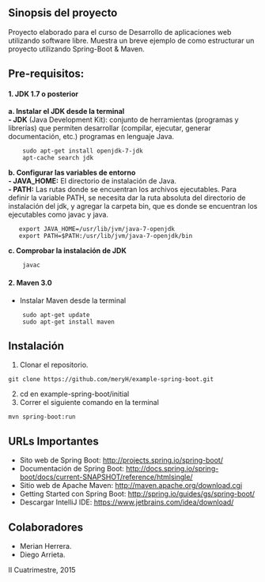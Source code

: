 ## Sinopsis del proyecto
Proyecto elaborado para el curso de Desarrollo de aplicaciones web utilizando software libre. Muestra un breve ejemplo de como estructurar un proyecto utilizando Spring-Boot & Maven.


## Pre-requisitos:
#### 1. JDK 1.7 o posterior
  **a. Instalar el JDK desde la terminal**<br />
          **- JDK** (Java Development Kit): conjunto de herramientas (programas y librerías) que permiten desarrollar (compilar, ejecutar, generar documentación, etc.) programas en lenguaje Java.
          
```
    sudo apt-get install openjdk-7-jdk
    apt-cache search jdk
```
  **b. Configurar las variables de entorno**<br />
          **- JAVA_HOME:** El directorio de instalación de Java.<br />
          **- PATH:** Las rutas donde se encuentran los archivos ejecutables. Para definir la variable PATH, se necesita dar la ruta absoluta del directorio de instalación del jdk, y agregar la carpeta bin, que es donde se encuentran los ejecutables como javac y java.
```
   export JAVA_HOME=/usr/lib/jvm/java-7-openjdk
   export PATH=$PATH:/usr/lib/jvm/java-7-openjdk/bin
```
  **c. Comprobar la instalación de JDK**
```
    javac
```

#### 2. Maven 3.0
 * Instalar Maven desde la terminal
```
    sudo apt-get update
    sudo apt-get install maven
```

## Instalación
1. Clonar el repositorio.

```shell
git clone https://github.com/meryH/example-spring-boot.git
```
2. cd en example-spring-boot/initial
3. Correr el siguiente comando en la terminal
```shell
mvn spring-boot:run
```
## URLs Importantes
+ Sito web de Spring Boot: http://projects.spring.io/spring-boot/
+ Documentación de Spring Boot: http://docs.spring.io/spring-boot/docs/current-SNAPSHOT/reference/htmlsingle/
+ Sitio web de Apache Maven: http://maven.apache.org/download.cgi
+ Getting Started con Spring Boot: http://spring.io/guides/gs/spring-boot/
+ Descargar IntelliJ IDE: https://www.jetbrains.com/idea/download/

## Colaboradores
- Merian Herrera.
- Diego Arrieta.

II Cuatrimestre, 2015
